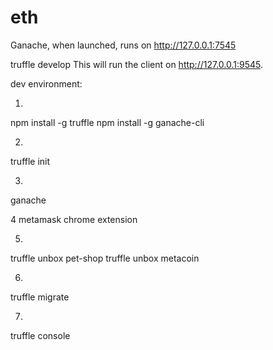 # eth

Ganache, when launched, runs on http://127.0.0.1:7545

truffle develop
This will run the client on http://127.0.0.1:9545.

dev environment:

1.
npm install -g truffle
npm install -g ganache-cli

2.
truffle init

3.
ganache

4
metamask chrome extension

5.
truffle unbox pet-shop
truffle unbox metacoin

6.
truffle migrate

7. 
truffle console



